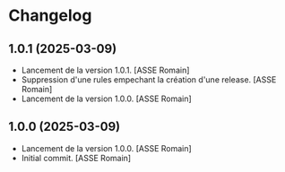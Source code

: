 Changelog
=========


1.0.1 (2025-03-09)
------------------
- Lancement de la version 1.0.1. [ASSE Romain]
- Suppression d'une rules empechant la création d'une release. [ASSE
  Romain]
- Lancement de la version 1.0.0. [ASSE Romain]


1.0.0 (2025-03-09)
------------------
- Lancement de la version 1.0.0. [ASSE Romain]
- Initial commit. [ASSE Romain]



